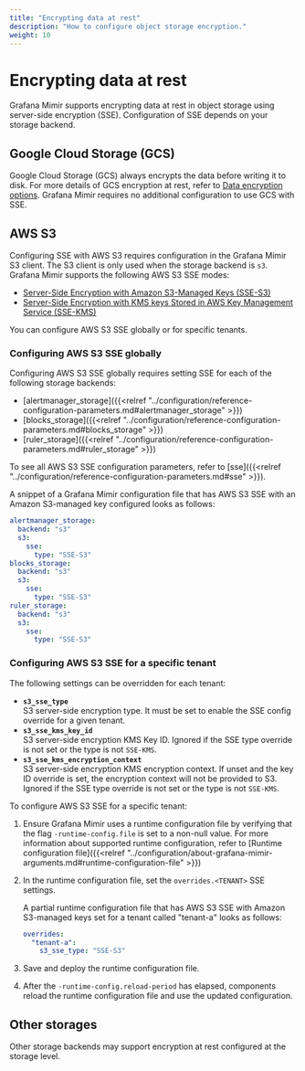 ```yaml
---
title: "Encrypting data at rest"
description: "How to configure object storage encryption."
weight: 10
---
```


# Encrypting data at rest

Grafana Mimir supports encrypting data at rest in object storage using server-side encryption (SSE).
Configuration of SSE depends on your storage backend.

## Google Cloud Storage (GCS)

Google Cloud Storage (GCS) always encrypts the data before writing it to disk.
For more details of GCS encryption at rest, refer to [Data encryption options](https://cloud.google.com/storage/docs/encryption/).
Grafana Mimir requires no additional configuration to use GCS with SSE.

## AWS S3

Configuring SSE with AWS S3 requires configuration in the Grafana Mimir S3 client.
The S3 client is only used when the storage backend is `s3`.
Grafana Mimir supports the following AWS S3 SSE modes:

- [Server-Side Encryption with Amazon S3-Managed Keys (SSE-S3)](https://docs.aws.amazon.com/AmazonS3/latest/dev/UsingServerSideEncryption.html)
- [Server-Side Encryption with KMS keys Stored in AWS Key Management Service (SSE-KMS)](https://docs.aws.amazon.com/AmazonS3/latest/dev/UsingKMSEncryption.html)

You can configure AWS S3 SSE globally or for specific tenants.

### Configuring AWS S3 SSE globally

Configuring AWS S3 SSE globally requires setting SSE for each of the following storage backends:

- [alertmanager_storage]({{<relref "../configuration/reference-configuration-parameters.md#alertmanager_storage" >}})
- [blocks_storage]({{<relref "../configuration/reference-configuration-parameters.md#blocks_storage" >}})
- [ruler_storage]({{<relref "../configuration/reference-configuration-parameters.md#ruler_storage" >}})

To see all AWS S3 SSE configuration parameters, refer to [sse]({{<relref "../configuration/reference-configuration-parameters.md#sse" >}}).

A snippet of a Grafana Mimir configuration file that has AWS S3 SSE with an Amazon S3-managed key configured looks as follows:

```yaml
alertmanager_storage:
  backend: "s3"
  s3:
    sse:
      type: "SSE-S3"
blocks_storage:
  backend: "s3"
  s3:
    sse:
      type: "SSE-S3"
ruler_storage:
  backend: "s3"
  s3:
    sse:
      type: "SSE-S3"
```

### Configuring AWS S3 SSE for a specific tenant

The following settings can be overridden for each tenant:

- **`s3_sse_type`**<br />
  S3 server-side encryption type.
  It must be set to enable the SSE config override for a given tenant.
- **`s3_sse_kms_key_id`**<br />
  S3 server-side encryption KMS Key ID.
  Ignored if the SSE type override is not set or the type is not `SSE-KMS`.
- **`s3_sse_kms_encryption_context`**<br />
  S3 server-side encryption KMS encryption context.
  If unset and the key ID override is set, the encryption context will not be provided to S3.
  Ignored if the SSE type override is not set or the type is not `SSE-KMS`.

To configure AWS S3 SSE for a specific tenant:

1. Ensure Grafana Mimir uses a runtime configuration file by verifying that the flag `-runtime-config.file` is set to a non-null value.
   For more information about supported runtime configuration, refer to [Runtime configuration file]({{<relref "../configuration/about-grafana-mimir-arguments.md#runtime-configuration-file" >}})
1. In the runtime configuration file, set the `overrides.<TENANT>` SSE settings.

   A partial runtime configuration file that has AWS S3 SSE with Amazon S3-managed keys set for a tenant called "tenant-a" looks as follows:

   ```yaml
   overrides:
     "tenant-a":
       s3_sse_type: "SSE-S3"
   ```

1. Save and deploy the runtime configuration file.
1. After the `-runtime-config.reload-period` has elapsed, components reload the runtime configuration file and use the updated configuration.

## Other storages

Other storage backends may support encryption at rest configured at the storage level.
